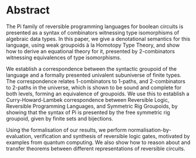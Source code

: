 # Abstract

The Pi family of reversible programming languages for boolean circuits is presented as a syntax of combinators
witnessing type isomorphisms of algebraic data types. In this paper, we give a denotational semantics for this language,
using weak groupoids à la Homotopy Type Theory, and show how to derive an equational theory for it, presented by
2-combinators witnessing equivalences of type isomorphisms.

We establish a correspondence between the syntactic groupoid of the language and a formally presented univalent subuniverse of finite types. The correspondence relates 1-combinators to 1-paths, and 2-combinators to 2-paths in the universe, which is shown to be sound and complete for both levels, forming an equivalence of groupoids. We use this to establish a Curry-Howard-Lambek correspondence between Reversible Logic, Reversible Programming Languages, and Symmetric Rig Groupoids, by showing that the syntax of Pi is presented by the free symmetric rig groupoid, given by finite sets and bijections.

Using the formalisation of our results, we perform normalisation-by-evaluation, verification and synthesis of reversible logic gates, motivated by examples from quantum computing. We also show how to reason about and transfer theorems between different representations of reversible circuits.
